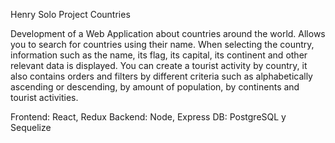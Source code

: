 Henry Solo Project Countries

Development of a Web Application about countries around the world. Allows you to search for countries using their name. When selecting the country, information such as the name, its flag, its capital, its continent and other relevant data is displayed.
You can create a tourist activity by country, it also contains orders and filters by different criteria such as alphabetically ascending or descending, by amount of population, by continents and tourist activities.

Frontend: React, Redux
Backend: Node, Express
DB: PostgreSQL y Sequelize
